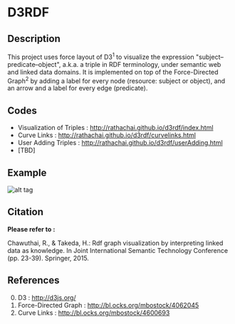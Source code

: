 # D3RDF

## Description
This project uses force layout of D3<sup>1</sup> to visualize the expression "subject–predicate–object", a.k.a. a triple in RDF terminology, under semantic web and linked data domains. It is implemented on top of the Force-Directed Graph<sup>2</sup> by adding a label for every node (resource: subject or object), and an arrow and a label for every edge (predicate).

## Codes
- Visualization of Triples : http://rathachai.github.io/d3rdf/index.html
- Curve Links : http://rathachai.github.io/d3rdf/curvelinks.html
- User Adding Triples : http://rathachai.github.io/d3rdf/userAdding.html
- [TBD]

## Example
![alt tag](https://raw.github.com/rathachai/d3rdf/master/images/simpletriples.png)

## Citation
**Please refer to :**

Chawuthai, R., & Takeda, H.: Rdf graph visualization by interpreting linked data as knowledge. In Joint International Semantic Technology Conference (pp. 23-39). Springer, 2015.

## References
0. D3 : http://d3js.org/
0. Force-Directed Graph : http://bl.ocks.org/mbostock/4062045
0. Curve Links : http://bl.ocks.org/mbostock/4600693
